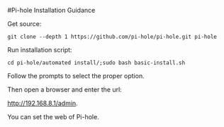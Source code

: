 #Pi-hole Installation Guidance

Get source:
```
git clone --depth 1 https://github.com/pi-hole/pi-hole.git pi-hole
```

Run installation script:
```
cd pi-hole/automated install/;sudo bash basic-install.sh 
```
Follow the prompts to select the proper option.

Then open a browser and enter the url:

http://192.168.8.1/admin.

You can set the web of Pi-hole.
